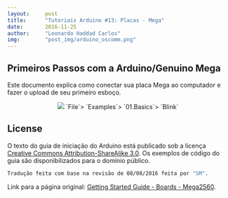 ```yaml
---
layout:     post
title:      "Tutoriais Arduino #13: Placas - Mega"
date:       2016-11-25
author:     "Leonardo Haddad Carlos"
img:        "post_img/arduino_oscomm.png"
---
```


## Primeiros Passos com a Arduino/Genuino Mega

Este documento explica como conectar sua placa Mega ao computador e fazer o upload de seu primeiro esboço.

<p style="text-align: center;">
    <img src="{{ site.baseurl }}/post_img/arduinotutorials/mega_holder.jpg" style="margin: 0 auto; max-height: 390px;" />
`File`> `Examples`> `01.Basics`> `Blink`
</p>

License
----

O texto do guia de iniciação do Arduino está publicado sob a licença [Creative Commons Attribution-ShareAlike 3.0][ccasa3]. Os exemplos de código do guia são disponibilizados para o domínio público.

```sh
Tradução feita com base na revisão de 08/08/2016 feita por "SM".
```

Link para a página original: [Getting Started Guide - Boards - Mega2560][originalpage].

[//]: # (These are reference links used in the body of this note and get stripped out when the markdown processor does its job. There is no need to format nicely because it shouldn't be seen. Thanks SO - http://stackoverflow.com/questions/4823468/store-comments-in-markdown-syntax)


   [placeholder]: <>
   [originalpage]: <https://www.arduino.cc/en/Guide/ArduinoMega2560>
   [ccasa3]: <https://creativecommons.org/licenses/by-sa/3.0>
   [arduino]: <https://www.arduino.cc>
